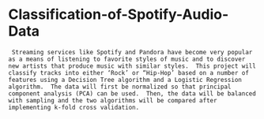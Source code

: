 # Classification-of-Spotify-Audio-Data
     Streaming services like Spotify and Pandora have become very popular as a means of listening to favorite styles of music and to discover new artists that produce music with similar styles.  This project will classify tracks into either ‘Rock’ or “Hip-Hop’ based on a number of features using a Decision Tree algorithm and a Logistic Regression algorithm.  The data will first be normalized so that principal component analysis (PCA) can be used.  Then, the data will be balanced with sampling and the two algorithms will be compared after implementing k-fold cross validation.  
